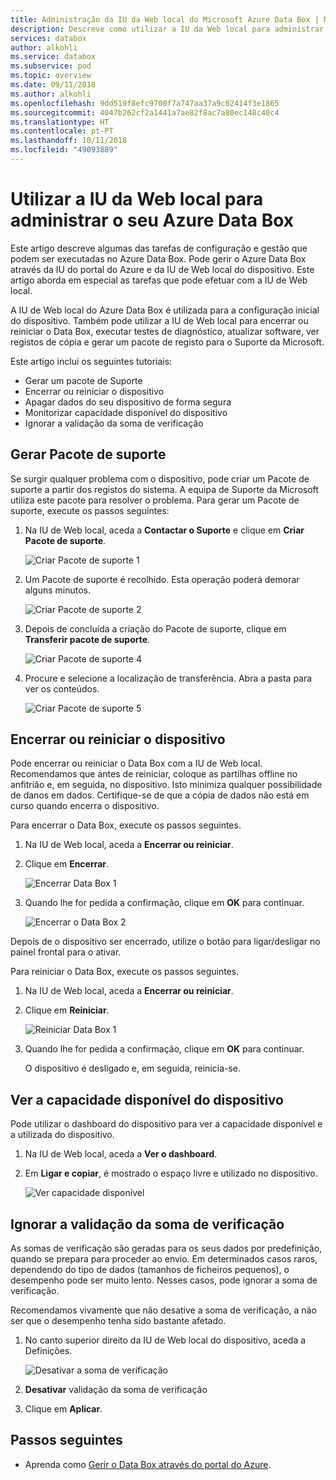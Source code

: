 ```yaml
---
title: Administração da IU da Web local do Microsoft Azure Data Box | Microsoft Docs em dados
description: Descreve como utilizar a IU da Web local para administrar o dispositivo do Azure Data Box
services: databox
author: alkohli
ms.service: databox
ms.subservice: pod
ms.topic: overview
ms.date: 09/11/2018
ms.author: alkohli
ms.openlocfilehash: 9dd519f8efc9700f7a747aa37a9c02414f3e1865
ms.sourcegitcommit: 4047b262cf2a1441a7ae82f8ac7a80ec148c40c4
ms.translationtype: HT
ms.contentlocale: pt-PT
ms.lasthandoff: 10/11/2018
ms.locfileid: "49093889"
---
```

# <a name="use-the-local-web-ui-to-administer-your-data-box"></a>Utilizar a IU da Web local para administrar o seu Azure Data Box

Este artigo descreve algumas das tarefas de configuração e gestão que podem ser executadas no Azure Data Box. Pode gerir o Azure Data Box através da IU do portal do Azure e da IU de Web local do dispositivo. Este artigo aborda em especial as tarefas que pode efetuar com a IU de Web local.

A IU de Web local do Azure Data Box é utilizada para a configuração inicial do dispositivo. Também pode utilizar a IU de Web local para encerrar ou reiniciar o Data Box, executar testes de diagnóstico, atualizar software, ver registos de cópia e gerar um pacote de registo para o Suporte da Microsoft.

Este artigo inclui os seguintes tutoriais:

- Gerar um pacote de Suporte
- Encerrar ou reiniciar o dispositivo
- Apagar dados do seu dispositivo de forma segura
- Monitorizar capacidade disponível do dispositivo
- Ignorar a validação da soma de verificação 

## <a name="generate-support-package"></a>Gerar Pacote de suporte

Se surgir qualquer problema com o dispositivo, pode criar um Pacote de suporte a partir dos registos do sistema. A equipa de Suporte da Microsoft utiliza este pacote para resolver o problema. Para gerar um Pacote de suporte, execute os passos seguintes:

1. Na IU de Web local, aceda a **Contactar o Suporte** e clique em **Criar Pacote de suporte**.

    ![Criar Pacote de suporte 1](media/data-box-local-web-ui-admin/create-support-package-1.png)

2. Um Pacote de suporte é recolhido. Esta operação poderá demorar alguns minutos.

    ![Criar Pacote de suporte 2](media/data-box-local-web-ui-admin/create-support-package-2.png)

3. Depois de concluída a criação do Pacote de suporte, clique em **Transferir pacote de suporte**. 

    ![Criar Pacote de suporte 4](media/data-box-local-web-ui-admin/create-support-package-4.png)

4. Procure e selecione a localização de transferência. Abra a pasta para ver os conteúdos.

    ![Criar Pacote de suporte 5](media/data-box-local-web-ui-admin/create-support-package-5.png)


## <a name="shut-down-or-restart-your-device"></a>Encerrar ou reiniciar o dispositivo

Pode encerrar ou reiniciar o Data Box com a IU de Web local. Recomendamos que antes de reiniciar, coloque as partilhas offline no anfitrião e, em seguida, no dispositivo. Isto minimiza qualquer possibilidade de danos em dados. Certifique-se de que a cópia de dados não está em curso quando encerra o dispositivo.

Para encerrar o Data Box, execute os passos seguintes.

1. Na IU de Web local, aceda a **Encerrar ou reiniciar**.
2. Clique em **Encerrar**.

    ![Encerrar Data Box 1](media/data-box-local-web-ui-admin/shut-down-local-web-ui-1.png)

3. Quando lhe for pedida a confirmação, clique em **OK** para continuar.

    ![Encerrar o Data Box 2](media/data-box-local-web-ui-admin/shut-down-local-web-ui-2.png)

Depois de o dispositivo ser encerrado, utilize o botão para ligar/desligar no painel frontal para o ativar.

Para reiniciar o Data Box, execute os passos seguintes.

1. Na IU de Web local, aceda a **Encerrar ou reiniciar**.
2. Clique em **Reiniciar**.

    ![Reiniciar Data Box 1](media/data-box-local-web-ui-admin/restart-local-web-ui-1.png)

3. Quando lhe for pedida a confirmação, clique em **OK** para continuar.

   O dispositivo é desligado e, em seguida, reinicia-se.

## <a name="view-available-capacity-of-the-device"></a>Ver a capacidade disponível do dispositivo

Pode utilizar o dashboard do dispositivo para ver a capacidade disponível e a utilizada do dispositivo. 

1. Na IU de Web local, aceda a **Ver o dashboard**.
2. Em **Ligar e copiar**, é mostrado o espaço livre e utilizado no dispositivo.

    ![Ver capacidade disponível](media/data-box-local-web-ui-admin/verify-used-space-dashboard.png)


## <a name="skip-checksum-validation"></a>Ignorar a validação da soma de verificação

As somas de verificação são geradas para os seus dados por predefinição, quando se prepara para proceder ao envio. Em determinados casos raros, dependendo do tipo de dados (tamanhos de ficheiros pequenos), o desempenho pode ser muito lento. Nesses casos, pode ignorar a soma de verificação. 

Recomendamos vivamente que não desative a soma de verificação, a não ser que o desempenho tenha sido bastante afetado.

1. No canto superior direito da IU de Web local do dispositivo, aceda a Definições.

    ![Desativar a soma de verificação](media/data-box-local-web-ui-admin/disable-checksum.png)

2. **Desativar** validação da soma de verificação
3. Clique em **Aplicar**.

## <a name="next-steps"></a>Passos seguintes

- Aprenda como [Gerir o Data Box através do portal do Azure](data-box-portal-admin.md).

